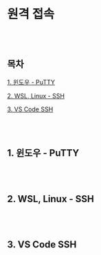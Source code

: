 # 원격 접속

<br><br>

## 목차
<p>

[1. 윈도우 - PuTTY](#1-윈도우---putty)
</p>
<p>

[2. WSL, Linux - SSH](#2-wsl-linux---ssh)
</p>
<p>

[3. VS Code SSH](#3-VS-Code-SSH)
</p>

<br><br>

## 1. 윈도우 - PuTTY


<br><br>

## 2. WSL, Linux - SSH

<br><br>

## 3. VS Code SSH

<br><br>